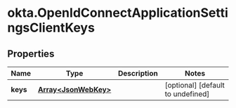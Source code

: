 # okta.OpenIdConnectApplicationSettingsClientKeys

## Properties

Name | Type | Description | Notes
------------ | ------------- | ------------- | -------------
**keys** | [**Array&lt;JsonWebKey&gt;**](JsonWebKey.md) |  | [optional] [default to undefined]

